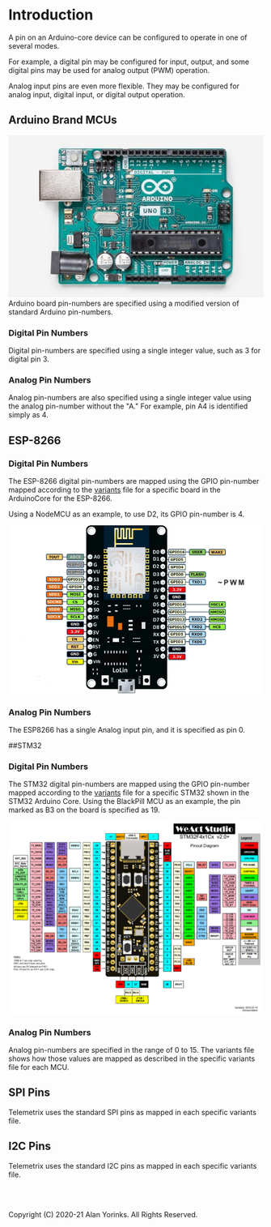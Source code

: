 # Introduction
A pin on an Arduino-core device can be configured to operate in one of several modes.

For example, 
a digital pin may be configured for input, output, and some digital pins may be 
used for analog output (PWM) operation.

Analog input pins
are even more flexible.
They may be configured for analog input, digital input, or digital output operation.

## Arduino Brand MCUs

![](./images/uno.jpg)
Arduino board pin-numbers are specified using a modified version of standard Arduino 
pin-numbers. 

### Digital Pin Numbers
Digital pin-numbers are specified using a single integer value, such as 3 for digital 
pin 3.

### Analog Pin Numbers
Analog pin-numbers are also specified using a single integer value using the analog 
pin-number without the "A." For example, pin A4 is identified simply as 4. 

## ESP-8266
### Digital Pin Numbers

The ESP-8266 digital pin-numbers are mapped using the GPIO pin-number mapped according to 
the 
[variants](https://github.com/esp8266/Arduino/tree/master/variants) file for a specific 
board in the ArduinoCore for the ESP-8266.

Using a NodeMCU as an example, to use D2, its GPIO pin-number is 4.

![](./images/nodemcu.png)

### Analog Pin Numbers
The ESP8266 has a single Analog input pin, and it is specified as pin 0.

##STM32
### Digital Pin Numbers

The STM32 digital pin-numbers are mapped using the GPIO pin-number mapped according to 
the 
[variants](https://github.com/stm32duino/Arduino_Core_STM32/blob/master/variants/STM32F4xx/F411C(C-E)(U-Y)/variant_BLACKPILL_F411CE.h)
file for a specific STM32 shown in the STM32 Arduino Core.
Using the BlackPill MCU as an example, the pin marked as B3 on the board is specified 
as 19.

![](./images/Blackpill_Pinout.png)

### Analog Pin Numbers
Analog pin-numbers are specified in the range of 0 to 15. The variants file shows how 
those values are mapped as described in the specific variants file for each MCU.


## SPI Pins
Telemetrix uses the standard SPI pins as mapped in each specific variants file.

## I2C Pins
Telemetrix uses the standard I2C pins as mapped in each specific variants file.

<br>
<br>


Copyright (C) 2020-21 Alan Yorinks. All Rights Reserved.
